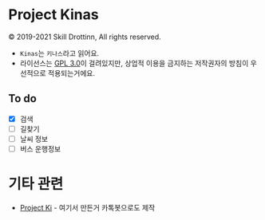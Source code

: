 # Project Kinas

© 2019-2021 Skill Drottinn, All rights reserved.

* `Kinas`는 `키나스`라고 읽어요.
* 라이선스는 [GPL 3.0](LICENSE)이 걸려있지만, 상업적 이용을 금지하는 저작권자의 방침이 우선적으로 적용되는거에요.

## To do
* [x] 검색
* [ ] 길찾기
* [ ] 날씨 정보
* [ ] 버스 운행정보

# 기타 관련
* [Project Ki](https://github.com/DarkTornado/ProjectK) - 여기서 만든거 카톡봇으로도 제작
